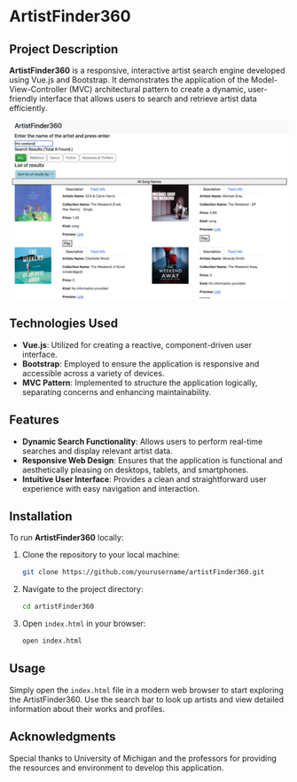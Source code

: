 # ArtistFinder360

## Project Description
**ArtistFinder360** is a responsive, interactive artist search engine developed using Vue.js and Bootstrap. It demonstrates the application of the Model-View-Controller (MVC) architectural pattern to create a dynamic, user-friendly interface that allows users to search and retrieve artist data efficiently.

![Main Page](./main-page.png)

## Technologies Used
- **Vue.js**: Utilized for creating a reactive, component-driven user interface.
- **Bootstrap**: Employed to ensure the application is responsive and accessible across a variety of devices.
- **MVC Pattern**: Implemented to structure the application logically, separating concerns and enhancing maintainability.

## Features
- **Dynamic Search Functionality**: Allows users to perform real-time searches and display relevant artist data.
- **Responsive Web Design**: Ensures that the application is functional and aesthetically pleasing on desktops, tablets, and smartphones.
- **Intuitive User Interface**: Provides a clean and straightforward user experience with easy navigation and interaction.

## Installation
To run **ArtistFinder360** locally:
1. Clone the repository to your local machine:
   ```bash
   git clone https://github.com/yourusername/artistFinder360.git

2. Navigate to the project directory:
   ```bash
   cd artistFinder360

3. Open `index.html` in your browser:
   ```bash
   open index.html

## Usage
Simply open the `index.html` file in a modern web browser to start exploring the ArtistFinder360. Use the search bar to look up artists and view detailed information about their works and profiles.

## Acknowledgments
Special thanks to University of Michigan and the professors for providing the resources and environment to develop this application.